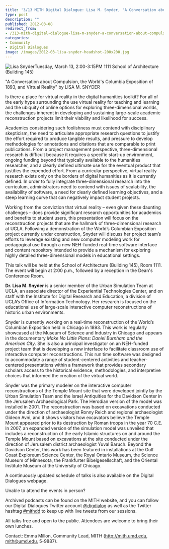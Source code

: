 ```yaml
---
title: '3/13 MITH Digital Dialogue: Lisa M. Snyder, "A Conversation about Compulsion, the World’s Columbian Exposition of 1893, and Virtual Reality"'
type: post
description: ""
published: 2012-03-08
redirect_from: 
- /313-mith-digital-dialogue-lisa-m-snyder-a-conversation-about-compulsion-the-worlds-columbian-exposition-of-1893-and-virtual-reality/
categories:
- Community
- Digital Dialogues
image: /images/2012-03-lisa-snyder-headshot-200x200.jpg
---
```

![Lisa Snyder](/images/2012-03-lisa-snyder-headshot-200x200.jpg)Tuesday, March 13, 2:00-3:15PM 1111 School of Architecture (Building 145)

"A Conversation about Compulsion, the World's Columbia Exposition of 1893, and Virtual Reality" by LISA M. SNYDER

Is there a place for virtual reality in the digital humanities toolkit? For all of the early hype surrounding the use virtual reality for teaching and learning and the ubiquity of online options for exploring three-dimensional worlds, the challenges inherent in developing and sustaining large-scale academic reconstruction projects limit their viability and likelihood for success.

Academics considering such foolishness must contend with disciplinary skepticism, the need to articulate appropriate research questions to justify the effort required to produce tangible results, and pressure to develop methodologies for annotations and citations that are comparable to print publications. From a project management perspective, three-dimensional research is difficult because it requires a specific start-up environment, ongoing funding beyond that typically available to the humanities researcher, and a clearly defined ultimate use for the eventual product that justifies the expended effort. From a curricular perspective, virtual reality research exists only on the borders of digital humanities as it is currently defined. In order to fully integrate three-dimensional research into the curriculum, administrators need to contend with issues of scalability, the availability of software, a need for clearly defined learning objectives, and a steep learning curve that can negatively impact student projects.

Working from the conviction that virtual reality – even given these daunting challenges – does provide significant research opportunities for academics and benefits to student users, this presentation will focus on the reconstruction projects that are the hallmark of three-dimensional research at UCLA. Following a demonstration of the World’s Columbian Exposition project currently under construction, Snyder will discuss her project team’s efforts to leverage existing and new computer modeling work for pedagogical use through a new NEH-funded real-time software interface and content repository intended to provide a mechanism for exploring highly detailed three-dimensional models in educational settings.

This talk will be held at the School of Architecture (Building 145), Room 1111. The event will begin at 2:00 p.m., followed by a reception in the Dean's Conference Room.

**Dr. Lisa M. Snyder** is a senior member of the Urban Simulation Team at UCLA, an associate director of the Experiential Technologies Center, and on staff with the Institute for Digital Research and Education, a division of UCLA’s Office of Information Technology. Her research is focused on the educational use of large-scale interactive computer reconstructions of historic urban environments.

Snyder is currently working on a real-time reconstruction of the World’s Columbian Exposition held in Chicago in 1893. This work is regularly showcased at the Museum of Science and Industry in Chicago and appears in the documentary _Make No Little Plans: Daniel Burnham and the American City_. She is also a principal investigator on an NEH-funded project team that is developing a new interface to facilitate classroom use of interactive computer reconstructions. This run time software was designed to accommodate a range of student-centered activities and teacher-centered presentations within a framework that provides secondary scholars access to the historical evidence, methodologies, and interpretive choices that informed the creation of the virtual world.

Snyder was the primary modeler on the interactive computer reconstructions of the Temple Mount site that were developed jointly by the Urban Simulation Team and the Israel Antiquities for the Davidson Center in the Jerusalem Archaeological Park. The Herodian version of the model was installed in 2001. The reconstruction was based on excavations conducted under the direction of archaeologist Ronny Reich and regional archaeologist Gideon Avni, and it shows visitors how excavators believe the Temple Mount appeared prior to its destruction by Roman troops in the year 70 C.E. In 2007, an expanded version of the simulation model was unveiled that includes a reconstruction of the early Islamic structures on and around the Temple Mount based on excavations at the site conducted under the direction of Jerusalem district archaeologist Yuval Baruch. Beyond the Davidson Center, this work has been featured in installations at the Gulf Coast Exploreum Science Center, the Royal Ontario Museum, the Science Museum of Minnesota, the Frankfurter Bibelgesellschaft, and the Oriental Institute Museum at the University of Chicago.

A continuously updated schedule of talks is also available on the Digital Dialogues webpage.

Unable to attend the events in person?

Archived podcasts can be found on the MITH website, and you can follow our Digital Dialogues Twitter account [@digdialog](http://twitter.com/digdialog "Digital Dialogues on Twitter") as well as the Twitter hashtag [#mithdd](https://twitter.com/search?q=mithdd) to keep up with live tweets from our sessions.

All talks free and open to the public. Attendees are welcome to bring their own lunches.

Contact: Emma Millon, Community Lead, MITH (http://mith.umd.edu, mith@umd.edu, 5-9887).
